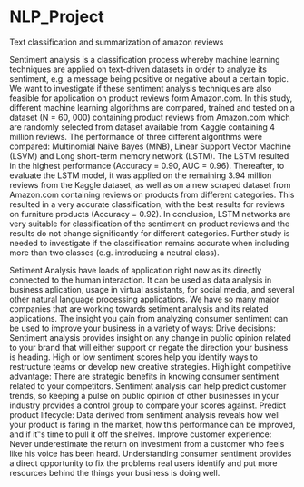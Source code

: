 # NLP_Project
Text classification and summarization of amazon reviews

Sentiment analysis is a classification process whereby machine learning techniques are applied on text-driven
datasets in order to analyze its sentiment, e.g. a message being positive or negative about a certain topic. We want
to investigate if these sentiment analysis techniques are also feasible for application on product reviews form
Amazon.com. In this study, different machine learning algorithms are compared, trained and tested on a dataset (N
= 60, 000) containing product reviews from Amazon.com which are randomly selected from dataset available from
Kaggle containing 4 million reviews. The performance of three different algorithms were compared: Multinomial
Naive Bayes (MNB), Linear Support Vector Machine (LSVM) and Long short-term memory network (LSTM). The
LSTM resulted in the highest performance (Accuracy = 0.90, AUC = 0.96). Thereafter, to evaluate the LSTM
model, it was applied on the remaining 3.94 million reviews from the Kaggle dataset, as well as on a new scraped
dataset from Amazon.com containing reviews on products from different categories. This resulted in a very
accurate classification, with the best results for reviews on furniture products (Accuracy = 0.92). In conclusion,
LSTM networks are very suitable for classification of the sentiment on product reviews and the results do not
change significantly for different categories. Further study is needed to investigate if the classification remains
accurate when including more than two classes (e.g. introducing a neutral class).



Setiment Analysis have loads of application right now as its directly connected to the human
interaction. It can be used as data analysis in business aplication, usage in virtual assistants,
for social media, and several other natural language processing applications. We have so many
major companies that are working towards setiment analysis and its related applications. The
insight you gain from analyzing consumer sentiment can be used to improve your business in
a variety of ways:
Drive decisions: Sentiment analysis provides insight on any change in public opinion related
to your brand that will either support or negate the direction your business is heading. High or
low sentiment scores help you identify ways to restructure teams or develop new creative
strategies.
Highlight competitive advantage: There are strategic benefits in knowing consumer sentiment
related to your competitors. Sentiment analysis can help predict customer trends, so keeping a
pulse on public opinion of other businesses in your industry provides a control group to
compare your scores against.
Predict product lifecycle: Data derived from sentiment analysis reveals how well your product
is faring in the market, how this performance can be improved, and if it‟s time to pull it off the
shelves.
Improve customer experience: Never underestimate the return on investment from a customer
who feels like his voice has been heard. Understanding consumer sentiment provides a direct
opportunity to fix the problems real users identify and put more resources behind the things
your business is doing well.
